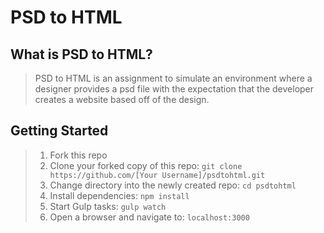 # PSD to HTML

## What is PSD to HTML?

> PSD to HTML is an assignment to simulate an environment where a designer provides a psd file with the expectation that the developer creates a website based off of the design.

## Getting Started

> 1.  Fork this repo
> 2.  Clone your forked copy of this repo: `git clone https://github.com/[Your Username]/psdtohtml.git`
> 3.  Change directory into the newly created repo: `cd psdtohtml`
> 4.  Install dependencies: `npm install`
> 5.  Start Gulp tasks: `gulp watch`
> 6.  Open a browser and navigate to: `localhost:3000`
